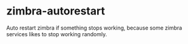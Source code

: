 # zimbra-autorestart
Auto restart zimbra if something stops working, because some zimbra services likes to stop working randomly.

